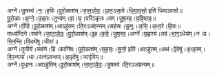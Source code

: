 

  
अग्ने॑।जु॒षस्व॑।नः॒।ह॒विः।पु॒रो॒ळाश॑म्।जा॒त॒ऽवे॒दः॒।प्रा॒तः॒ऽसा॒वे।धि॒या॒व॒सो॒ इति॑ धियाऽवसो॥  
पु॒रो॒ळाः।अ॒ग्ने॒।प॒च॒तः।तुभ्य॑म्।वा॒।घ॒।परि॑ऽकृतः।तम्।जु॒ष॒स्व॒।य॒वि॒ष्ठ्य॒॥  
अग्ने॑।वी॒हि।पु॒रो॒ळाश॑म्।आऽहु॑तम्।ति॒रःऽअ॑ह्न्यम्।सह॑सः।सू॒नुः।अ॒सि॒।अ॒ध्व॒रे।हि॒तः॥  
माध्य॑न्दिने।सव॑ने।जा॒त॒ऽवे॒दः॒।पु॒रो॒ळाश॑म्।इ॒ह।क॒वे॒।जु॒ष॒स्व॒।अग्ने॑।य॒ह्वस्य॑।तव॑।भा॒ग॒ऽधेय॑म्।न।प्र।मि॒न॒न्ति॒।वि॒दथे॑षु।धीराः॑॥  
अग्ने॑।तृ॒तीये॑।सव॑ने।हि।कानि॑षः।पुरो॒ळाश॑म्।स॒ह॒सः॒।सू॒नो॒ इति॑।आऽहु॑तम्।अथ॑।दे॒वेषु॑।अ॒ध्व॒रम्।वि॒प॒न्यया॑।धाः।रत्न॑ऽवन्तम्।अ॒मृते॑षु।जागृ॑विम्॥  
अग्ने॑।वृ॒धा॒नः।आऽहु॑तिम्।पु॒रो॒ळाश॑म्।जा॒त॒ऽवे॒दः॒।जु॒षस्व॑।ति॒रःऽअ॑ह्न्यम्॥  
